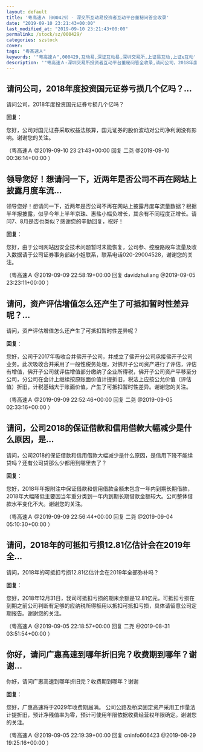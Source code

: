 ```yaml
---
layout: default
title: '粤高速Ａ（000429）- 深交所互动易投资者互动平台董秘问答全收录'
date: "2019-09-10 23:21:43+00:00"
last_modified_at: "2019-09-10 23:21:43+00:00"
permalink: /stock/sz/000429/
categories: szstock
cover: 
tags: "粤高速Ａ"
keywords: '"粤高速Ａ",000429,互动易,深证互动易,深圳交易所,上证易互动,上证e互动'
description: '"粤高速Ａ-深圳交易所投资者互动平台董秘问答全收录,请问公司，2018年度投资国元证券亏损几个亿吗？"'
---
```


## 请问公司，2018年度投资国元证券亏损几个亿吗？...

请问公司，2018年度投资国元证券亏损几个亿吗？

**回复**：

您好，公司对国元证券采取权益法核算，国元证券的股价波动对公司净利润没有影响。谢谢您的关注。 

（粤高速Ａ  @2019-09-10 23:21:43+00:00 回复 二尧  @2019-09-10 00:36:14+00:00 ）

## 领导您好！想请问一下，近两年是否公司不再在网站上披露月度车流...

领导您好！想请问一下，近两年是否公司不再在网站上披露月度车流量数据？根据半年报披露，似乎今年上半年京珠、惠盐小幅负增长，其余有不同程度正增长。请问7、8月是否也类似？感谢您的辛勤回复，祝好！

**回复**：

您好，由于公司网站因安全技术问题暂时未能恢复，公司参、控股路段车流量及收入数据请于公司证券事务部赵小姐联系，联系电话020-29004528，谢谢您的关注。 

（粤高速Ａ  @2019-09-09 22:58:19+00:00 回复 davidzhuliang  @2019-09-05 23:23:11+00:00 ）

## 请问，资产评估增值怎么还产生了可抵扣暂时性差异呢？...

请问，资产评估增值怎么还产生了可抵扣暂时性差异呢？

**回复**：

您好，公司于2017年吸收合并佛开子公司，并成立了佛开分公司承接佛开子公司业务。此次吸收合并采用了一般性税务处理，对佛开子公司资产进行了评估，评估有增值，佛开子公司就评估增值部分缴纳了企业所得税，佛开子公司资产平移至分公司，分公司在会计上继续按原账面价值计提折旧，税法上应按公允价值（评估值）折旧，计税基础大于账面价值，产生了可抵扣暂时性差异。谢谢您的关注。 

（粤高速Ａ  @2019-09-09 22:52:46+00:00 回复 二尧  @2019-09-05 02:33:16+00:00 ）

## 请问，公司2018的保证借款和信用借款大幅减少是什么原因，是...

请问，公司2018的保证借款和信用借款大幅减少是什么原因，是信用下降不能续贷吗？还有公司贷那么少都用到哪里去了？

**回复**：

您好，2018年年报附注中保证借款和信用借款金额未包含一年内到期长期借款，2018年大幅降低主要因当年重分类到一年内到期长期借款金额较大。公司整体借款水平变化不大。谢谢您的关注。 

（粤高速Ａ  @2019-09-09 22:56:44+00:00 回复 二尧  @2019-09-04 05:10:30+00:00 ）

## 请问，2018年的可抵扣亏损12.81亿估计会在2019年全...

请问，2018年的可抵扣亏损12.81亿估计会在2019年全部弥补吗？

**回复**：

您好，2018年12月31日，我司可抵扣亏损的期末余额是12.81亿元，可抵扣亏损在到期之前公司判断有足够的应纳税所得额用以抵扣可抵扣亏损，具体请留意公司定期报告。谢谢您的关注。 

（粤高速Ａ  @2019-09-05 22:18:57+00:00 回复 二尧  @2019-08-31 03:51:54+00:00 ）

## 你好，请问广惠高速到哪年折旧完？收费期到哪年？谢谢...

你好，请问广惠高速到哪年折旧完？收费期到哪年？谢谢

**回复**：

您好，广惠高速将于2029年收费期届满。 公司公路及桥梁固定资产采用工作量法计提折旧，预计净残值率为零，预计可使用年限依据收费经营权年限确定。谢谢您的关注。 

（粤高速Ａ  @2019-09-05 22:19:39+00:00 回复 cninfo606423  @2019-08-29 19:25:16+00:00 ）

